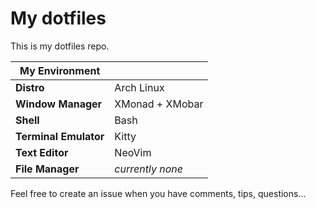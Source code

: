 # My dotfiles

This is my dotfiles repo.

| My Environment |   |
|---|---|
| **Distro** | Arch Linux |
| **Window Manager** | XMonad + XMobar |
| **Shell** | Bash |
| **Terminal Emulator** | Kitty |
| **Text Editor** | NeoVim |
| **File Manager** | *currently none* |

Feel free to create an issue when you have comments, tips, questions...

